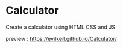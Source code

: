 # Calculator
Create a calculator using HTML CSS and JS

preview : https://evilkeil.github.io/Calculator/
